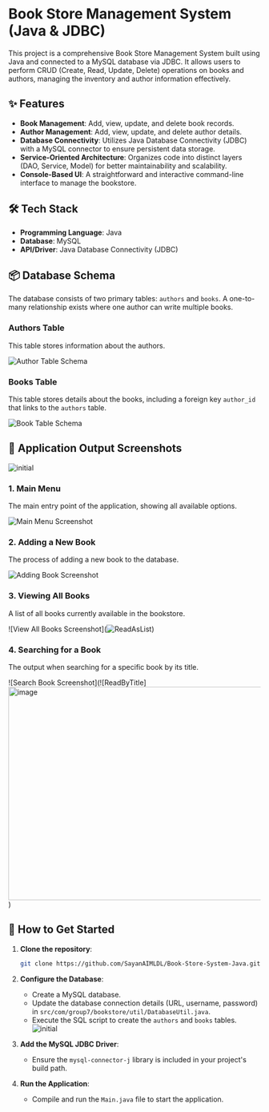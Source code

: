 # Book Store Management System (Java & JDBC)

This project is a comprehensive Book Store Management System built using Java and connected to a MySQL database via JDBC. It allows users to perform CRUD (Create, Read, Update, Delete) operations on books and authors, managing the inventory and author information effectively.

## ✨ Features

*   **Book Management**: Add, view, update, and delete book records.
*   **Author Management**: Add, view, update, and delete author details.
*   **Database Connectivity**: Utilizes Java Database Connectivity (JDBC) with a MySQL connector to ensure persistent data storage.
*   **Service-Oriented Architecture**: Organizes code into distinct layers (DAO, Service, Model) for better maintainability and scalability.
*   **Console-Based UI**: A straightforward and interactive command-line interface to manage the bookstore.

## 🛠️ Tech Stack

*   **Programming Language**: Java
*   **Database**: MySQL
*   **API/Driver**: Java Database Connectivity (JDBC)

## 📦 Database Schema

The database consists of two primary tables: `authors` and `books`. A one-to-many relationship exists where one author can write multiple books.

### Authors Table
This table stores information about the authors.

![Author Table Schema](<img width="392" height="280" alt="image" src="https://github.com/user-attachments/assets/fda931aa-3048-456f-b5cb-d45a40f6aadf" />
)

### Books Table
This table stores details about the books, including a foreign key `author_id` that links to the `authors` table.

![Book Table Schema](https://github.com/user-attachments/assets/155ef79b-bdb2-49c2-8b4c-c49088ff4d9e)


## 📸 Application Output Screenshots

![initial](https://github.com/user-attachments/assets/e910065b-af83-4ab7-8a32-c9d5cbedf865)


### 1. Main Menu
The main entry point of the application, showing all available options.

![Main Menu Screenshot](![initial](https://github.com/user-attachments/assets/b6ecb947-df29-4f74-bd1a-8398b99185d5)
)

### 2. Adding a New Book
The process of adding a new book to the database.

![Adding Book Screenshot](![Create](https://github.com/user-attachments/assets/ff923c86-8b69-4fc1-9a8d-a2670772f55c)
)

### 3. Viewing All Books
A list of all books currently available in the bookstore.

![View All Books Screenshot](![ReadAsList](<img width="1433" height="681" alt="image" src="https://github.com/user-attachments/assets/b84698a5-bd96-4613-b1ce-837412729404" />))

### 4. Searching for a Book
The output when searching for a specific book by its  title.

![Search Book Screenshot](![ReadByTitle]<img width="1346" height="426" alt="image" src="https://github.com/user-attachments/assets/544f0329-e5e1-4e06-b1da-a60beccc1385" />
)


## 🚀 How to Get Started

1.  **Clone the repository**:
    ```bash
    git clone https://github.com/SayanAIMLDL/Book-Store-System-Java.git
    ```
2.  **Configure the Database**:
    *   Create a MySQL database.
    *   Update the database connection details (URL, username, password) in `src/com/group7/bookstore/util/DatabaseUtil.java`.
    *   Execute the SQL script to create the `authors` and `books` tables.![initial](https://github.com/user-attachments/assets/f365d475-d012-4c52-88a2-f84d4c2e58e9)


3.  **Add the MySQL JDBC Driver**:
    *   Ensure the `mysql-connector-j` library is included in your project's build path.

4.  **Run the Application**:
    *   Compile and run the `Main.java` file to start the application.
